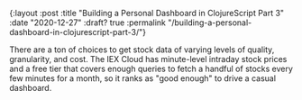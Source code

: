 {:layout :post
 :title "Building a Personal Dashboard in ClojureScript Part 3"
 :date "2020-12-27"
 :draft? true
 :permalink "/building-a-personal-dashboard-in-clojurescript-part-3/"}

There are a ton of choices to get stock data of varying levels of
quality, granularity, and cost. The IEX Cloud has minute-level
intraday stock prices and a free tier that covers enough queries to
fetch a handful of stocks every few minutes for a month, so it ranks
as "good enough" to drive a casual dashboard.
